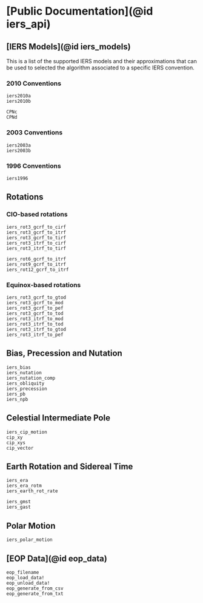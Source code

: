 
# [Public Documentation](@id iers_api)

## [IERS Models](@id iers_models)

This is a list of the supported IERS models and their approximations that can be used to 
selected the algorithm associated to a specific IERS convention. 

### 2010 Conventions

```@docs 
iers2010a 
iers2010b 

CPNc 
CPNd
```

### 2003 Conventions 

```@docs 
iers2003a 
iers2003b 
```

### 1996 Conventions 

```@docs 
iers1996 
```

## Rotations 

### CIO-based rotations
```@docs 
iers_rot3_gcrf_to_cirf 
iers_rot3_gcrf_to_itrf
iers_rot3_gcrf_to_tirf 
iers_rot3_itrf_to_cirf 
iers_rot3_itrf_to_tirf

iers_rot6_gcrf_to_itrf
iers_rot9_gcrf_to_itrf
iers_rot12_gcrf_to_itrf
```

### Equinox-based rotations 
```@docs
iers_rot3_gcrf_to_gtod
iers_rot3_gcrf_to_mod 
iers_rot3_gcrf_to_pef 
iers_rot3_gcrf_to_tod 
iers_rot3_itrf_to_mod 
iers_rot3_itrf_to_tod 
iers_rot3_itrf_to_gtod 
iers_rot3_itrf_to_pef 
```

## Bias, Precession and Nutation 

```@docs 
iers_bias 
iers_nutation 
iers_nutation_comp
iers_obliquity 
iers_precession
iers_pb
iers_npb
```

## Celestial Intermediate Pole 

```@docs 
iers_cip_motion
cip_xy
cip_xys
cip_vector 
```

## Earth Rotation and Sidereal Time 

```@docs 
iers_era 
iers_era_rotm 
iers_earth_rot_rate

iers_gmst 
iers_gast 
```

## Polar Motion 

```@docs 
iers_polar_motion
```

## [EOP Data](@id eop_data)

```@docs 
eop_filename
eop_load_data! 
eop_unload_data!
eop_generate_from_csv 
eop_generate_from_txt
```